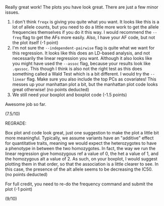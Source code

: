 Really great work! The plots you have look great. There are just a few minor issues.

1. I don't think `freqx` is giving you quite what you want. It looks like this is a lot of allele counts, but you need to do a little more work to get the allele frequencies themselves if you do it this way. I would recommend the `--freq` flag to get the AFs more easily. Also, I have your AF code, but not the plot itself (-1 point)
2. I'm not sure the `--independent-pairwise` flag is quite what we want for this regression. It looks like this does an LD-based analysis, and not necessarily the linear regression you want. Although it also looks like you might have used the `--assoc` flag, because your results look like `.qassoc`. This though I think is also not the right test as this does something called a Wald Test which is a bit different. I would try the `--linear` flag. Make sure you also include the top PCs as covariates! This messes up your manhattan plot a bit, but the manhattan plot code looks great otherwise! (no points deducted)
3. We still need your boxplot and boxplot code (-1.5 points)

Awesome job so far.

(7.5/10)

REGRADE:

Box plot and code look great, just one suggestion to make the plot a little bit more meaningful. Typically, we assume variants have an "additive" effect for quantitative traits, meaning we would expect the heterozygotes to have a phenotype in between the two homozygotes. In fact, the way we run the linear regression give homozygous ref a value of 0, the het a value of 1, and the homozygous alt a value of 2. As such, on your boxplot, I would suggest plotting them in that order, so that the association is a little clearer to see. In this case, the presence of the alt allele seems to be decreasing the IC50. (no points deducted)

For full credit, you need to re-do the frequency command and submit the plot (-1 point)

(9/10)
